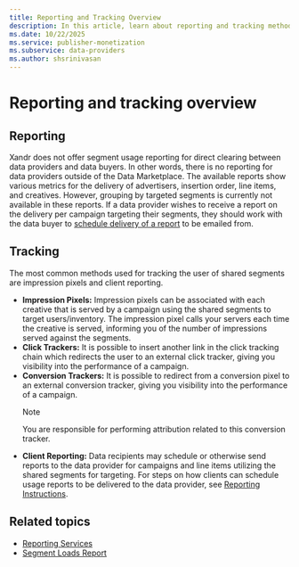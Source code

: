 ```yaml
---
title: Reporting and Tracking Overview
description: In this article, learn about reporting and tracking methods used for tracking the user of shared segments.
ms.date: 10/22/2025
ms.service: publisher-monetization
ms.subservice: data-providers
ms.author: shsrinivasan
---
```


# Reporting and tracking overview

## Reporting

Xandr does not offer segment usage reporting for direct clearing between data providers and data buyers. In other words, there is no reporting for data providers outside of the Data Marketplace. The available reports show various metrics for the delivery of advertisers, insertion order, line items, and creatives. However, grouping by targeted segments is currently not available in these reports. If a data provider wishes to receive a report on the delivery per campaign targeting their segments, they should work with the data buyer to [schedule delivery of a report](reporting-instructions.md) to be emailed from.

## Tracking

The most common methods used for tracking the user of shared segments are impression pixels and client reporting.

- **Impression Pixels:** Impression pixels can be associated with each creative that is served by a campaign using the shared segments to target users/inventory. The impression pixel calls your servers each time the creative is served, informing you of the number of impressions served against the segments.
- **Click Trackers:** It is possible to insert another link in the click tracking chain which redirects the user to an external click tracker, giving you visibility into the performance of a campaign.
- **Conversion Trackers:** It is possible to redirect from a conversion pixel to an external conversion tracker, giving you visibility into the performance of a campaign.
    > [!NOTE]
    > You are responsible for performing attribution related to this conversion tracker.
- **Client Reporting:** Data recipients may schedule or otherwise send reports to the data provider for campaigns and line items utilizing the shared segments for targeting. For steps on how clients can schedule usage reports to be delivered to the data provider, see [Reporting Instructions](reporting-instructions.md).

## Related topics

- [Reporting Services](../digital-platform-api/reporting-services.md)
- [Segment Loads Report](../digital-platform-api/segment-loads-report.md)
